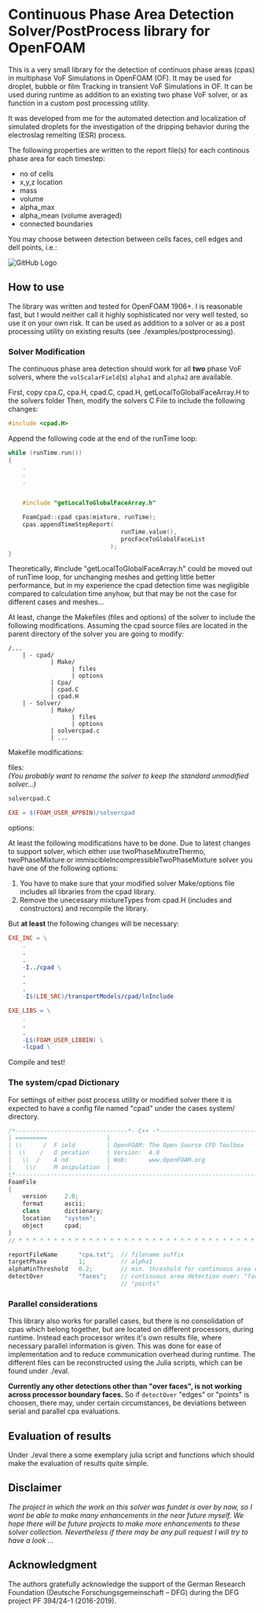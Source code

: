 # Continuous Phase Area Detection Solver/PostProcess library for OpenFOAM

This is a very small library for the detection of continuos phase areas (cpas) in multiphase 
VoF Simulations in OpenFOAM (OF). It may be used for droplet, bubble or film Tracking 
in transient VoF Simulations in OF.
It can be used during runtime as addition to an existing two phase VoF solver, or as function in a custom post processing utility.

It was developed from me for the automated detection and localization of simulated droplets for the investigation
of the dripping behavior during the electroslag remelting (ESR) process.

The following properties are written to the report file(s) for each continous phase area
for each timestep:

  - no of cells
  - x,y,z location
  - mass
  - volume 
  - alpha_max
  - alpha_mean (volume averaged)
  - connected boundaries

You may choose between detection between cells faces, cell edges and dell points, i.e.:

![GitHub Logo](/images/dropletDetection_cn_vs_cf.png)


## How to use
The library was written and tested for OpenFOAM 1906+. I is reasonable fast, but I would neither call it highly sophisticated nor very well tested, so use it on your own risk. It can be used as addition to a solver or as a post processing utility on existing results (see ./examples/postprocessing).

### Solver Modification
The continuous phase area detection should work for all **two** phase VoF solvers, where the `volScalarField`(s) `alpha1` and `alpha2` are available.

First, copy cpa.C, cpa.H, cpad.C, cpad.H, getLocalToGlobalFaceArray.H to the solvers folder
Then, modify the solvers C File to include the following changes:

```c++
#include <cpad.H>
```

Append the following code at the end of the runTime loop:

```c++
while (runTime.run())
{
    .
    .
    .


    #include "getLocalToGlobalFaceArray.h"

    FoamCpad::cpad cpas(mixture, runTime);
    cpas.appendTimeStepReport(
                                runTime.value(),
                                procFaceToGlobalFaceList
                             );
}
```

Theoretically, #include "getLocalToGlobalFaceArray.h" could be moved out of runTime loop, for unchanging meshes and getting little better performance, but in my experience the cpad detection time was negligible compared to calculation time anyhow, but that may be not the case for different cases and meshes...



At least, change the Makefiles (files and options) of the solver to include the following modifications. Assuming the cpad source files are located in the parent directory of the solver you are going to modify:

```
/... 
    | - cpad/
            | Make/
                  | files
                  | options
            | Cpa/
            | cpad.C
            | cpad.H
    | - Solver/
            | Make/
                  | files
                  | options
            | solvercpad.c
            | ...
```
Makefile modifications:

files:  
*(You probably want to rename the solver to keep the standard unmodified solver...)*
```Makefile
solvercpad.C

EXE = $(FOAM_USER_APPBIN)/solvercpad
```

options:

At least the following modifications have to be done. Due to latest changes to support solver, which either use twoPhaseMixutreThermo, twoPhaseMixture or immiscibleIncompressibleTwoPhaseMixture solver you have one of the following options:

1. You have to make sure that your modified solver Make/options file includes all libraries from the cpad library. 
2. Remove the unecessary mixtureTypes from cpad.H (includes and constructors) and recompile the library.

But **at least** the following changes will be necessary:
```Makefile
EXE_INC = \
    .
    .
    .
    -I../cpad \
    .
    .
    .
    -I$(LIB_SRC)/transportModels/cpad/lnInclude

EXE_LIBS = \
    .
    .
    .
    -L$(FOAM_USER_LIBBIN) \
    -lcpad \
```

Compile and test!


### The system/cpad Dictionary
For settings of either post process utility or modified solver there it is expected to have a config file named "cpad" under the cases system/ directory. 

```c++
/*--------------------------------*- C++ -*----------------------------------*\
| =========                 |                                                 |
| \\      /  F ield         | OpenFOAM: The Open Source CFD Toolbox           |
|  \\    /   O peration     | Version:  4.0                                   |
|   \\  /    A nd           | Web:      www.OpenFOAM.org                      |
|    \\/     M anipulation  |                                                 |
\*---------------------------------------------------------------------------*/
FoamFile
{
    version     2.0;
    format      ascii;
    class       dictionary;
    location    "system";
    object      cpad;
}
// * * * * * * * * * * * * * * * * * * * * * * * * * * * * * * * * * * * * * //

reportFileName      "cpa.txt";  // filename suffix
targetPhase         1;          // alpha1
alphaMinThreshold   0.2;        // min. threshold for continuous area detection
detectOver          "faces";    // continuous area detection over: "faces" "edges" or 
                                // "points"
```

### Parallel considerations
This library also works for parallel cases, but there is no consolidation of cpas which belong together, but are located on different processors, during runtime. Instead each processor writes it's own results file, where necessary parallel information is given. 
This was done for ease of implementation and to reduce communication overhead during runtime. The different files can be reconstructed using the Julia scripts, which can be found under ./eval.

**Currently any other detections other than "over faces", is not working across processor boundary faces.** So if ``detectOver`` "edges" or "points" is choosen, there may, under certain circumstances, be deviations between serial and parallel cpa evaluations. 


## Evaluation of results
Under ./eval there a some exemplary julia script and functions which should make the evaluation of results quite simple.


## Disclaimer

*The project in which the work on this solver was fundet is over by now, so I wont be able to make many enhancements in the near future myself. We hope there will be future projects to make more enhancements to these solver collection. Nevertheless if there may be any pull request I will try to have a look ...*

## Acknowledgment
The authors gratefully acknowledge the support of the
German Research Foundation (Deutsche Forschungsgemeinschaft – DFG) during the DFG project PF 394/24-1 (2016-2019).